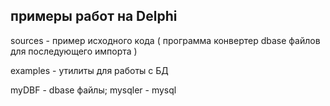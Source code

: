 
## примеры работ на Delphi


sources  - пример исходного кода ( программа конвертер dbase файлов для последующего импорта )

examples  - утилиты для работы с БД

myDBF - dbase файлы;  mysqler  - mysql

